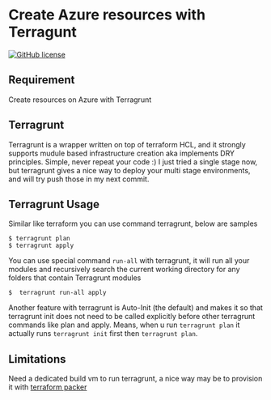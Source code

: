 # Create Azure resources with Terragunt
[![GitHub license](https://img.shields.io/github/license/Naereen/StrapDown.js.svg)](https://github.com/Naereen/StrapDown.js/blob/master/LICENSE)
## Requirement
Create resources on Azure with Terragrunt
## Terragrunt
Terragrunt is a wrapper written on top of terraform HCL, and it strongly supports mudule based infrastructure creation aka implements DRY principles. Simple, never repeat your code :)
I just tried a single stage now, but terragrunt gives a nice way to deploy your multi stage environments, and will try push those in my next commit.

## Terragrunt Usage
Similar like terraform you can use command terragrunt, below are samples

``` 
$ terragrunt plan 
$ terragrunt apply
```

You can use special command `run-all` with terragrunt, it will run all your modules and recursively search the current working directory for any folders that contain Terragrunt modules

`$  terragrunt run-all apply`

Another feature with terragrunt is Auto-Init (the default) and  makes it so that terragrunt init does not need to be called explicitly before other terragrunt commands like plan and apply. Means, when u run `terragrunt plan` it actually runs `terragrunt init` first then `terragrunt plan`.

## Limitations
Need a dedicated build vm to run terragrunt, a nice way may be to provision it with [terraform packer](https://www.packer.io/docs)
